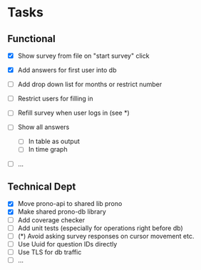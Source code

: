 # Tasks

## Functional

- [x] Show survey from file on "start survey" click
- [x] Add answers for first user into db
- [ ] Add drop down list for months or restrict number
- [ ] Restrict users for filling in
- [ ] Refill survey when user logs in (see *)
- [ ] Show all answers
  - [ ] In table as output
  - [ ] In time graph
- [ ] ...


## Technical Dept
- [x] Move prono-api to shared lib prono
- [x] Make shared prono-db library
- [ ] Add coverage checker
- [ ] Add unit tests (especially for operations right before db)
- [ ] (*) Avoid asking survey responses on cursor movement etc.
- [ ] Use Uuid for question IDs directly
- [ ] Use TLS for db traffic
- [ ] ...
